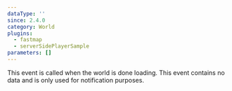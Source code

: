 ```yaml
---
dataType: ''
since: 2.4.0
category: World
plugins:
  - fastmap
  - serverSidePlayerSample
parameters: []
---
```


This event is called when the world is done loading. This event contains no data and is only used for notification purposes.
